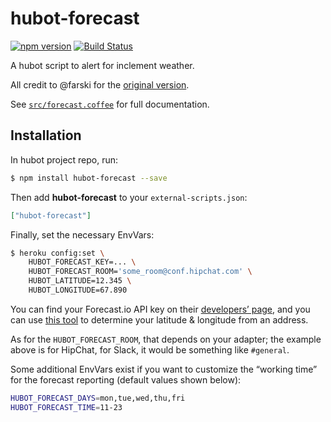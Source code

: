 # hubot-forecast

[![npm version](http://img.shields.io/npm/v/hubot-forecast.svg)](https://www.npmjs.org/package/hubot-forecast)
[![Build Status](http://img.shields.io/travis/jeffbyrnes/hubot-forecast.svg)](https://travis-ci.org/jeffbyrnes/hubot-forecast)

A hubot script to alert for inclement weather.

All credit to @farski for the [original version](https://gist.github.com/farski/7d4049ac401c16c3adc6).

See [`src/forecast.coffee`](src/forecast.coffee) for full documentation.

## Installation

In hubot project repo, run:

```bash
$ npm install hubot-forecast --save
```

Then add **hubot-forecast** to your `external-scripts.json`:

```json
["hubot-forecast"]
```

Finally, set the necessary EnvVars:

```bash
$ heroku config:set \
    HUBOT_FORECAST_KEY=... \
    HUBOT_FORECAST_ROOM='some_room@conf.hipchat.com' \
    HUBOT_LATITUDE=12.345 \
    HUBOT_LONGITUDE=67.890
```

You can find your Forecast.io API key on their [developers’ page](http://developer.forecast.io), and you can use [this tool](http://www.latlong.net) to determine your latitude & longitude from an address.

As for the `HUBOT_FORECAST_ROOM`, that depends on your adapter; the example above is for HipChat, for Slack, it would be something like `#general`.

Some additional EnvVars exist if you want to customize the “working time” for the forecast reporting (default values shown below):

```bash
HUBOT_FORECAST_DAYS=mon,tue,wed,thu,fri
HUBOT_FORECAST_TIME=11-23
```
